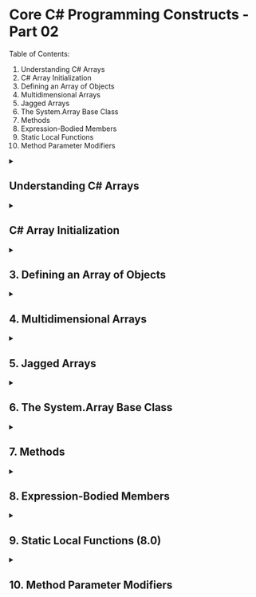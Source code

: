 # Core C# Programming Constructs - Part 02
Table of Contents:
1. Understanding C# Arrays
2. C# Array Initialization
3. Defining an Array of Objects
4. Multidimensional Arrays
5. Jagged Arrays
6. The System.Array Base Class
7. Methods
8. Expression-Bodied Members
9. Static Local Functions
10. Method Parameter Modifiers

<details>
<summary>

## Understanding C# Arrays
</summary>
<p>

An array is a set of contiguous data points of the same type (an array of ints, an array of strings, an array of SportsCar, etc.)

Example:
```csharp
class program
{
    static void Main(string[] args)
    {
        Console.WriteLine("**** Arrays *****");

        int[] aInts = new int[3];

        //Iterate array of Index value
        for (int i = 0; i < aInts.Length; i++)
        {
            Console.WriteLine($"Value of index in Array: {aInt[i]}");
        }

        //Iterate array over items
        foreach(int i int aInts)
        {
            Console.WriteLine($"Value of Array item: {i}");
        }

        Console.ReadLine();
    }
}
```

**Notes:**
- An array can be single-dimensional, multidimensional or jagged.
- The number of dimensions and the length of each dimensions are established when the array instance is created.
- The default values of numeric array elements are set to zero, and reference elements are set to null.
- A jagged array is an array of arrays, and therefore its elements are reference types and are initialized to null.
- Arrays are zero indexed.
- Array types are reference types derived from the abstract base type Array. All arrays implement IList, and IEnumerable. You can use the foreach statement to iterate through an array.
</p>
</details>

<details>
<summary>

## C# Array Initialization
</summary>
<p>

```csharp
//Array initialization syntax using the new keyword
string[] stringArray = new string[] { "one", "two", "three" };
bool[] boolArray = new bool[] { true, false, true, false };
int[] intArray = new int[] { 1, 5, 43, 23, 10 };
```

**Notes:**
- With the use of curly-bracket syntax, you do not need to specify the size of the array.
</p>
</details>

<details>
<summary>

## 3. Defining an Array of Objects
</summary>
<p>
System.Object is the ultimate base class to every type (including fundamental data types) in the .Net Core type system. Given this fact, if you were to define an array of System.Object data types, the subitems could be anything at all.

```csharp
Console.WriteLine("=> Array of objects");
object[] myObjects = new object[4];
myobject[0] = 10;
myobject[1] = false;
myobject[2] = "My String";

foreach (object obj in myObjects)
{
    Console.WriteLine($"Type: {obj.GetType(), Value: {obj}");
}
```
</p>
</details>

<details>
<summary>

## 4. Multidimensional Arrays
</summary>
<p>
Arrays can have more than one dimension. 

For example:
```csharp
int[,] intArray = new int[3,5];
int[,,] intArray2 = new int[4,4,3];
```

**Array Initialization**
```csharp
//Two dimensional array

int[,] array2D = new int[,] { {1,2}, {3,4}, {5,6}, {7,8} };
//The same array with dimensions specified.
int[,] array2Dx = new int[4,2] { {1,2}, {3,4}, {5,6}, {7,8} };

//You can also initialize the array without specifying the rank.
int[,] array4 = { {1,2}, {3,4}, {5,6}, {7,8} };
```
</p>
</details>

<details>
<summary>

## 5. Jagged Arrays
</summary>
<p>
A jagged array is an array whose elements are arrays, possibly of different sizes. A jagged array is sometimes called an "array of arrays".

Example:
The following is a declaration of a single-dimensional array that has three elements, each of which is a single-dimensional array of integers.
```csharp
int[][] jArray = new int[3][];
```

```csharp
class ArrayTest
{
    static void Main()
    {
        // Declare the array of two elements.
        int[][] arr = new int[2][];

        // Initialize the elements.
        arr[0] = new int[5] { 1, 3, 5, 7, 9 };
        arr[1] = new int[4] { 2, 4, 6, 8 };

        // Display the array elements.
        for (int i = 0; i < arr.Length; i++)
        {
            System.Console.Write("Element({0}): ", i);

            for (int j = 0; j < arr[i].Length; j++)
            {
                System.Console.Write("{0}{1}", arr[i][j], j == (arr[i].Length - 1) ? "" : " ");
            }
            System.Console.WriteLine();
        }
        // Keep the console window open in debug mode.
        System.Console.WriteLine("Press any key to exit.");
        System.Console.ReadKey();
    }
}
/* Output:
    Element(0): 1 3 5 7 9
    Element(1): 2 4 6 8
*/
```
</p>
</details>

<details>
<summary>

## 6. The System.Array Base Class
</summary>
<p>

| Member of Array Class | Meaning of Life |
| -- | -- |
| Clear | The static method sets a range of elements in the array to empty values. (0 for numbers, null for object references, false for Booleans)|
| CopyTo | This method is used to copy elements from the source array into the destination array.|
| Length | This property returns the number of items within the array.|
| Rank | This property returns the number of dimensions of the current array.|
| Revers | This static method reverses the contents of a one-dimensional array.|
| Sort | This static method sorts a one-dimensional array of instrinsic types.

```csharp
string[] strArray = new string[] { "Seha", "Evrim", "Neva" };

//Printing array items
for (int i = 0; i < strArray.Length; i++)
{
    Console.WriteLine($"Array Item Value: {strArray[i]}");
}

//Reversing array items
Array.Reverse(strArray);

for (int i = 0; i < strArray.Length; i++)
{
    Console.WriteLine($"Array Item Value: {strArray[i]}");
}
```
</p>
</details>

<details>
<summary>

## 7. Methods
</summary>
<p>
Methods are defined by an access modifier, return type (or void for no return type), and may or may not take parameters. A method that returns a value to the caller is commonly referred to as a function, while methods that do not return a value are commonly returned to as methods.

Example:
```csharp
class Program 
{
    static void Main(string[] args)
    {

    }

    //Function - Method
    static int AddTwoNumbers(int a, int b)
    {
        return a+b;
    }

    static void WriteToConsole(string message)
    { 
        Console.WriteLine($"{Message}");
    }
}
```
</p>
</details>

<details>
<summary>

## 8. Expression-Bodied Members
</summary>
<p>
C# 6 introduced expression-bodied members that shorten the syntax for single-line methods.

Example:
```csharp
static int AddTwoNumbers(int a, int b) => a+b;
```
</p>
</details>

<details>
<summary>

## 9. Static Local Functions (8.0)
</summary>
<p>
Local functions is the ability to create method within method, referred to officially as local functions. A local function is a function declared inside another function.

Example:
```csharp
var result = AddTwoNumbers(5, 10);
Console.WriteLine($"Result: {result}");

static int? AddTwoNumbers(object a, object b)
{
    if (IsInteger(a) && IsInteger(b))
        return (int)a + (int)b;
    else
        return null;

    static bool IsInteger(object a)
    {
        if (a.GetType().ToString() == "System.Int32")
            return true;
        else
            return false;
    }
}
```
</p>
</details>

<details>
<summary>

## 10. Method Parameter Modifiers
</summary>
<p>

| Parameter Modifier | Meaning in life |
| -- | -- |
| (None) | If a value type parameter is not marked with a modifier, it is assummed to be passed by value, meaning the called method receives a copy of the original data. Reference types without a modifier are passed in by reference. | 
| out | Output parameters must be assigned by the method being called and, therefore are passed by reference. If the called method fails to assign output parameters, you are issued a compiler error.|
| ref | The value is initially assigned by the caller and may be optionally modified by the called method (as the data is also passed by reference). No compiler error is generated if the called method failes to assign a ref parameter.|
| in | New in 7.2, the in modifier indicates that a ref parameter is read-only by the called method.|
| params | This parameter modifier allows you to send in a variable number of arguments as a single logical parameter. A method can have only a single params modifier and it must be the final parameter of the method. In reality, you might not need to use the params modifier all to often; however, be aware that numerous methods within the base class libraries do make use of this C# language feature.|
</p>
</details>